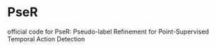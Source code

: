 # PseR
official code for PseR: Pseudo-label Refinement for Point-Supervised Temporal Action Detection
